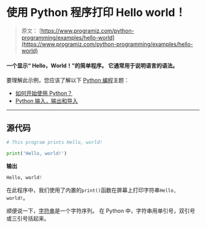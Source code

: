 # 使用 Python 程序打印 Hello world！

> 原文： [https://www.programiz.com/python-programming/examples/hello-world](https://www.programiz.com/python-programming/examples/hello-world)

#### 一个显示“ Hello，World！”的简单程序。 它通常用于说明语言的语法。

要理解此示例，您应该了解以下 [Python 编程](/python-programming "Python tutorial")主题：

*   [如何开始使用 Python？](/python-programming/first-program)
*   [Python 输入，输出和导入](/python-programming/input-output-import)

* * *

## 源代码

```py
# This program prints Hello, world!

print('Hello, world!') 
```

**输出**

```py
Hello, world!

```

在此程序中，我们使用了内置的`print()`函数在屏幕上打印字符串`Hello, world!`。

顺便说一下，[字符串](/python-programming/string "Python Strings")是一个字符序列。 在 Python 中，字符串用单引号，双引号或三引号括起来。